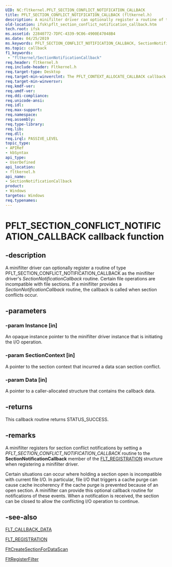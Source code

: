 ```yaml
---
UID: NC:fltkernel.PFLT_SECTION_CONFLICT_NOTIFICATION_CALLBACK
title: PFLT_SECTION_CONFLICT_NOTIFICATION_CALLBACK (fltkernel.h)
description: A minifilter driver can optionally register a routine of type PFLT_CONTEXT_ALLOCATE_CALLBACK as the minifilter driver's SectionNotificationCallback routine.
old-location: ifsk\pflt_section_conflict_notification_callback.htm
tech.root: ifsk
ms.assetid: 22840772-7DFC-4339-9C06-4900E47048B4
ms.date: 04/25/2019
ms.keywords: PFLT_SECTION_CONFLICT_NOTIFICATION_CALLBACK, SectionNotificationCallback, SectionNotificationCallback routine [Installable File System Drivers], fltkernel/SectionNotificationCallback, ifsk.pflt_section_conflict_notification_callback
ms.topic: callback
f1_keywords:
 - "fltkernel/SectionNotificationCallback"
req.header: fltkernel.h
req.include-header: Fltkernel.h
req.target-type: Desktop
req.target-min-winverclnt: The PFLT_CONTEXT_ALLOCATE_CALLBACK callback routine is available on Windows 8 and later.
req.target-min-winversvr: 
req.kmdf-ver: 
req.umdf-ver: 
req.ddi-compliance: 
req.unicode-ansi: 
req.idl: 
req.max-support: 
req.namespace: 
req.assembly: 
req.type-library: 
req.lib: 
req.dll: 
req.irql: PASSIVE_LEVEL
topic_type:
- APIRef
- kbSyntax
api_type:
- UserDefined
api_location:
- fltkernel.h
api_name:
- SectionNotificationCallback
product:
- Windows
targetos: Windows
req.typenames: 
---
```


# PFLT_SECTION_CONFLICT_NOTIFICATION_CALLBACK callback function

## -description

A minifilter driver can optionally register a routine of type PFLT_SECTION_CONFLICT_NOTIFICATION_CALLBACK as the minifilter driver's *SectionNotificationCallback* routine. Certain file operations are incompatible with file sections. If a minifilter provides a *SectionNotificationCallback* routine, the callback is called when section conflicts occur.

## -parameters

### -param Instance [in]

An opaque instance pointer to the minifilter driver instance that is initiating the I/O operation.

### -param SectionContext [in]

A pointer to the section context that incurred a data scan section conflict.

### -param Data [in]

A pointer to a caller-allocated structure that contains the callback data.

## -returns

This callback routine returns STATUS_SUCCESS.

## -remarks

A minifilter registers for section conflict notifications by setting a *PFLT_SECTION_CONFLICT_NOTIFICATION_CALLBACK* routine to the **SectionNotificationCallback** member of the [FLT_REGISTRATION](ns-fltkernel-_flt_registration.md) structure when registering a minifilter driver.

Certain situations can occur where holding a section open is incompatible with current file I/O. In particular, file I/O that triggers a cache purge can cause cache incoherency if the cache purge is prevented because of an open section.  A minifilter can provide this optional callback routine for notifications of these events. When a notification is received, the section can be closed to allow the conflicting I/O operation to continue.

## -see-also

[FLT_CALLBACK_DATA](ns-fltkernel-_flt_callback_data.md)

[FLT_REGISTRATION](ns-fltkernel-_flt_registration.md)

[FltCreateSectionForDataScan](nf-fltkernel-fltcreatesectionfordatascan.md)

[FltRegisterFilter](nf-fltkernel-fltregisterfilter.md)
